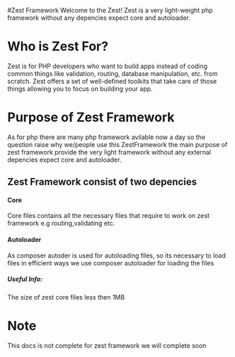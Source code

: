 #Zest Framework
Welcome to the Zest! Zest is a very light-weight php framework without any depencies expect core and autoloader.
# Who is Zest For?
Zest is for PHP developers who want to build apps instead of coding common things like validation, routing, database manipulation, etc. from scratch. Zest offers a set of well-defined toolkits that take care of those things allowing you to focus on building your app.
# Purpose of Zest Framework
As for php there are many php framework avilable now a day so the question raise why we/people use this ZestFramework the main purpose of zest framework provide the very light framework without any external depencies expect core and autoloader.
## Zest Framework consist of two depencies
#### Core
Core files contains all the necessary files that require to work on zest framework e.g routing,validating etc.

#### Autoloader
As composer autoder is used for autoloading files, so its necessary to load files in efficient ways we use composer autoloader for loading the files

##### Useful Info:
The size of zest core files less then 1MB

# Note
This docs is not complete for zest framework we will complete soon





